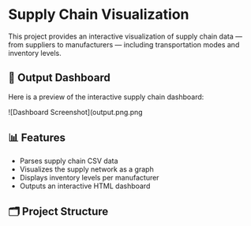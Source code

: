 # Supply Chain Visualization

This project provides an interactive visualization of supply chain data — from suppliers to manufacturers — including transportation modes and inventory levels.

## 📸 Output Dashboard

Here is a preview of the interactive supply chain dashboard:

![Dashboard Screenshot](output.png.png
## 📊 Features

- Parses supply chain CSV data
- Visualizes the supply network as a graph
- Displays inventory levels per manufacturer
- Outputs an interactive HTML dashboard

## 🗂️ Project Structure

